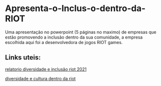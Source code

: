 # Apresenta-o-Inclus-o-dentro-da-RIOT
Uma apresentação no powerpoint (5 páginas no maximo) de empresas que estão promovendo a inclusão dentro da sua comunidade, a empresa escolhida aqui foi a desenvolvedora de jogos RIOT games.


## Links uteis:

[relatorio diversidade e inclusão riot 2021](https://www.riotgames.com/darkroom/original/eb85041debdca6f82c15a8bed143493d:1be7e2dc9743d92a0d49f2f6b13f70c6/riot-diversity-inclusion-report-2021.pdf)

[diversidade e cultura dentro da riot](https://www.riotgames.com/en/diversity-inclusion-and-culture)
